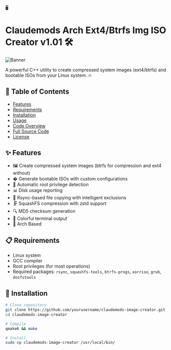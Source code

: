 
  🖥️
                  
  # Claudemods Arch Ext4/Btrfs Img ISO Creator v1.01 🛠️

![Banner](https://via.placeholder.com/800x200?text=Claudemods+Image+Creator)

A powerful C++ utility to create compressed system images (ext4/btrfs) and bootable ISOs from your Linux system. 🔥

## 📝 Table of Contents
- [Features](#-features)
- [Requirements](#-requirements)
- [Installation](#-installation)
- [Usage](#-usage)
- [Code Overview](#-code-overview)
- [Full Source Code](#-full-source-code)
- [License](#-license)

## ✨ Features
- 🖼️ Create compressed system images (btrfs for compression and ext4 without)
- � Generate bootable ISOs with custom configurations
- 🔐 Automatic root privilege detection
- 📊 Disk usage reporting
- 🔄 Rsync-based file copying with intelligent exclusions
- 🗜️ SquashFS compression with zstd support
- 🔍 MD5 checksum generation
- 🎨 Colorful terminal output
- 🐧 Arch Based

## 📋 Requirements
- Linux system
- GCC compiler
- Root privileges (for most operations)
- Required packages: `rsync`, `squashfs-tools`, `btrfs-progs`, `xorriso`, `grub`, `dosfstools`

## 🚀 Installation
```bash
# Clone repository
git clone https://github.com/yourusername/claudemods-image-creator.git
cd claudemods-image-creator

# Compile
qmake6 && make

# Install
sudo cp claudemods-image-creator /usr/local/bin/
